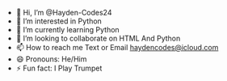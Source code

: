 - 👋 Hi, I’m @Hayden-Codes24
- 👀 I’m interested in Python
- 🌱 I’m currently learning Python
- 💞️ I’m looking to collaborate on HTML And Python
- 📫 How to reach me Text or Email haydencodes@icloud.com
- 😄 Pronouns: He/Him
- ⚡ Fun fact: I Play Trumpet

<!---
Hayden-Codes24/Hayden-Codes24 is a ✨ special ✨ repository because its `README.md` (this file) appears on your GitHub profile.
You can click the Preview link to take a look at your changes.
--->
